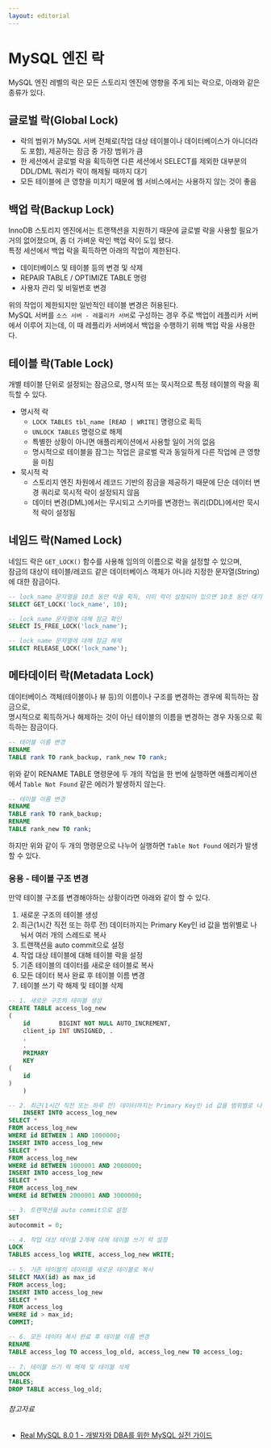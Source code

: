 ```yaml
---
layout: editorial
---
```


# MySQL 엔진 락

MySQL 엔진 레벨의 락은 모든 스토리지 엔진에 영향을 주게 되는 락으로, 아래와 같은 종류가 있다.

## 글로벌 락(Global Lock)

- 락의 범위가 MySQL 서버 전체로(작업 대상 테이블이나 데이터베이스가 아니더라도 포함), 제공하는 잠금 중 가장 범위가 큼
- 한 세션에서 글로벌 락을 획득하면 다른 세션에서 SELECT를 제외한 대부분의 DDL/DML 쿼리가 락이 해제될 때까지 대기
- 모든 테이블에 큰 영향을 미치기 때문에 웹 서비스에서는 사용하지 않는 것이 좋음

## 백업 락(Backup Lock)

InnoDB 스토리지 엔진에서는 트랜잭션을 지원하기 때문에 글로벌 락을 사용할 필요가 거의 없어졌으며, 좀 더 가벼운 락인 백업 락이 도입 됐다.  
특정 세션에서 백업 락을 획득하면 아래의 작업이 제한된다.

- 데이터베이스 및 테이블 등의 변경 및 삭제
- REPAIR TABLE / OPTIMIZE TABLE 명령
- 사용자 관리 및 비밀번호 변경

위의 작업이 제한되지만 일반적인 테이블 변경은 허용된다.  
MySQL 서버를 `소스 서버 - 레플리카 서버`로 구성하는 경우 주로 백업이 레플리카 서버에서 이루어 지는데, 이 때 레플리카 서버에서 백업을 수행하기 위해 백업 락을 사용한다.

## 테이블 락(Table Lock)

개별 테이블 단위로 설정되는 잠금으로, 명시적 또는 묵시적으로 특정 테이블의 락을 획득할 수 있다.

- 명시적 락
    - `LOCK TABLES tbl_name [READ | WRITE]` 명령으로 획득
    - `UNLOCK TABLES` 명령으로 해제
    - 특별한 상황이 아니면 애플리케이션에서 사용할 일이 거의 없음
    - 명시적으로 테이블을 잠그는 작업은 글로벌 락과 동일하게 다른 작업에 큰 영향을 미침
- 묵시적 락
    - 스토리지 엔진 차원에서 레코드 기반의 잠금을 제공하기 때문에 단순 데이터 변경 쿼리로 묵시적 락이 설정되지 않음
    - 데이터 변경(DML)에서는 무시되고 스키마를 변경한느 쿼리(DDL)에서만 묵시적 락이 설정됨

## 네임드 락(Named Lock)

네임드 락은 `GET_LOCK()` 함수를 사용해 임의의 이름으로 락을 설정할 수 있으며,  
잠금의 대상이 테이블/레코드 같은 데이터베이스 객체가 아니라 지정한 문자열(String)에 대한 잠금이다.

```sql
-- lock_name 문자열을 10초 동안 락을 획득, 이미 락이 설정되어 있으면 10초 동안 대기
SELECT GET_LOCK('lock_name', 10);

-- lock_name 문자열에 대해 잠금 확인
SELECT IS_FREE_LOCK('lock_name');

-- lock_name 문자열에 대해 잠금 해제
SELECT RELEASE_LOCK('lock_name');
```

## 메타데이터 락(Metadata Lock)

데이터베이스 객체(테이블이나 뷰 등)의 이름이나 구조를 변경하는 경우에 획득하는 잠금으로,  
명시적으로 획득하거나 해제하는 것이 아닌 테이블의 이름을 변경하는 경우 자동으로 획득하는 잠금이다.

```sql
-- 테이블 이름 변경
RENAME
TABLE rank TO rank_backup, rank_new TO rank;
```

위와 같이 RENAME TABLE 명령문에 두 개의 작업을 한 번에 실행하면 애플리케이션에서 `Table Not Found` 같은 에러가 발생하지 않는다.

```sql
-- 테이블 이름 변경
RENAME
TABLE rank TO rank_backup;
RENAME
TABLE rank_new TO rank;
```

하지만 위와 같이 두 개의 명령문으로 나누어 실행하면 `Table Not Found` 에러가 발생할 수 있다.

### 응용 - 테이블 구조 변경

만약 테이블 구조를 변경해야하는 상황이라면 아래와 같이 할 수 있다.

1. 새로운 구조의 테이블 생성
2. 최근(1시간 직전 또는 하루 전) 데이터까지는 Primary Key인 id 값을 범위별로 나눠서 여러 개의 스레드로 복사
3. 트랜잭션을 auto commit으로 설정
4. 작업 대상 테이블에 대해 테이블 락을 설정
5. 기존 테이블의 데이터를 새로운 테이블로 복사
6. 모든 데이터 복사 완료 후 테이블 이름 변경
7. 테이블 쓰기 락 해제 및 테이블 삭제

```sql
-- 1. 새로운 구조의 테이블 생성
CREATE TABLE access_log_new
(
    id        BIGINT NOT NULL AUTO_INCREMENT,
    client_ip INT UNSIGNED, .
    .
    .
    PRIMARY
    KEY
(
    id
)
    )

-- 2. 최근(1시간 직전 또는 하루 전) 데이터까지는 Primary Key인 id 값을 범위별로 나눠서 여러 개의 스레드로 복사
    INSERT INTO access_log_new
SELECT *
FROM access_log_new
WHERE id BETWEEN 1 AND 1000000;
INSERT INTO access_log_new
SELECT *
FROM access_log_new
WHERE id BETWEEN 1000001 AND 2000000;
INSERT INTO access_log_new
SELECT *
FROM access_log_new
WHERE id BETWEEN 2000001 AND 3000000;

-- 3. 트랜잭션을 auto commit으로 설정
SET
autocommit = 0;

-- 4. 작업 대상 테이블 2개에 대해 테이블 쓰기 락 설정
LOCK
TABLES access_log WRITE, access_log_new WRITE;
    
-- 5. 기존 테이블의 데이터를 새로운 테이블로 복사
SELECT MAX(id) as max_id
FROM access_log;
INSERT INTO access_log_new
SELECT *
FROM access_log
WHERE id > max_id;
COMMIT;

-- 6. 모든 데이터 복사 완료 후 테이블 이름 변경
RENAME
TABLE access_log TO access_log_old, access_log_new TO access_log;
    
-- 7. 테이블 쓰기 락 해제 및 테이블 삭제
UNLOCK
TABLES;
DROP TABLE access_log_old;
```

###### 참고자료

- [Real MySQL 8.0 1 - 개발자와 DBA를 위한 MySQL 실전 가이드](https://www.nl.go.kr/seoji/contents/S80100000000.do?schM=intgr_detail_view_isbn&page=1&pageUnit=10&schType=simple&schStr=Real+MySQL&isbn=9791158392703&cipId=228440237%2C)
